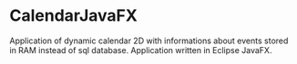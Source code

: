 # CalendarJavaFX
 Application of dynamic calendar 2D with informations about events stored in RAM instead of sql database. Application written in Eclipse JavaFX.
